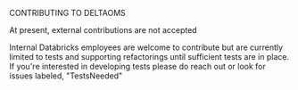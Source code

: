 CONTRIBUTING TO DELTAOMS 

At present, external contributions are not accepted

Internal Databricks employees are welcome to contribute but are currently limited to tests
and supporting refactorings until sufficient tests are in place. If you're interested in 
developing tests please do reach out or look for issues labeled, "TestsNeeded"
